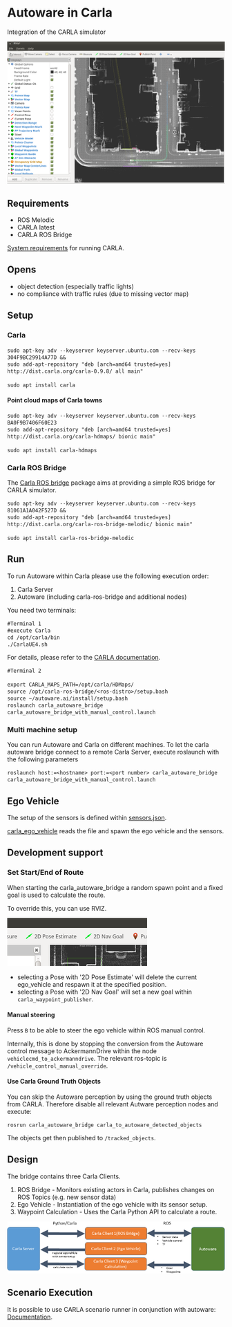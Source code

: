 # Autoware in Carla
Integration of the CARLA simulator

![Autoware Runtime Manager Settings](docs/images/autoware-rviz-carla-town01-running.png)

## Requirements

- ROS Melodic
- CARLA latest
- CARLA ROS Bridge

[System requirements](https://carla.readthedocs.io/en/latest/start_quickstart/#requirements) for running CARLA.

## Opens

- object detection (especially traffic lights)
- no compliance with traffic rules (due to missing vector map)

## Setup


### Carla

    sudo apt-key adv --keyserver keyserver.ubuntu.com --recv-keys 304F9BC29914A77D &&
    sudo add-apt-repository "deb [arch=amd64 trusted=yes] http://dist.carla.org/carla-0.9.8/ all main"

    sudo apt install carla

#### Point cloud maps of Carla towns

    sudo apt-key adv --keyserver keyserver.ubuntu.com --recv-keys BA0F9B7406F60E23
    sudo add-apt-repository "deb [arch=amd64 trusted=yes] http://dist.carla.org/carla-hdmaps/ bionic main"

    sudo apt install carla-hdmaps

### Carla ROS Bridge

The [Carla ROS bridge](https://github.com/carla-simulator/ros-bridge.git) package aims at providing a simple ROS bridge for CARLA simulator.

    sudo apt-key adv --keyserver keyserver.ubuntu.com --recv-keys 81061A1A042F527D &&
    sudo add-apt-repository "deb [arch=amd64 trusted=yes] http://dist.carla.org/carla-ros-bridge-melodic/ bionic main"

    sudo apt install carla-ros-bridge-melodic


## Run

To run Autoware within Carla please use the following execution order:

1. Carla Server
2. Autoware (including carla-ros-bridge and additional nodes)

You need two terminals:

    #Terminal 1
    #execute Carla
    cd /opt/carla/bin
    ./CarlaUE4.sh

For details, please refer to the [CARLA documentation](https://carla.readthedocs.io/en/latest/).

    #Terminal 2

    export CARLA_MAPS_PATH=/opt/carla/HDMaps/
    source /opt/carla-ros-bridge/<ros-distro>/setup.bash
    source ~/autoware.ai/install/setup.bash
    roslaunch carla_autoware_bridge carla_autoware_bridge_with_manual_control.launch


### Multi machine setup

You can run Autoware and Carla on different machines.
To let the carla autoware bridge connect to a remote Carla Server, execute roslaunch with the following parameters

    roslaunch host:=<hostname> port:=<port number> carla_autoware_bridge carla_autoware_bridge_with_manual_control.launch

## Ego Vehicle

The setup of the sensors is defined within [sensors.json](carla_autoware_bridge/config/sensors.json).

[carla_ego_vehicle](https://github.com/carla-simulator/ros-bridge/tree/master/carla_ego_vehicle) reads the file and spawn the ego vehicle and the sensors.


## Development support

### Set Start/End of Route

When starting the carla_autoware_bridge a random spawn point and a fixed goal is used to calculate the route.

To override this, you can use RVIZ.

![Autoware Runtime Manager Settings](docs/images/rviz_set_start_goal.png)

- selecting a Pose with '2D Pose Estimate' will delete the current ego_vehicle and respawn it at the specified position.
- selecting a Pose with '2D Nav Goal' will set a new goal within `carla_waypoint_publisher`.

#### Manual steering

Press `B` to be able to steer the ego vehicle within ROS manual control.

Internally, this is done by stopping the conversion from the Autoware control message to AckermannDrive within the node `vehiclecmd_to_ackermanndrive`. The relevant ros-topic is `/vehicle_control_manual_override`.

#### Use Carla Ground Truth Objects

You can skip the Autoware perception by using the ground truth objects from CARLA.
Therefore disable all relevant Autware perception nodes and execute:

```
rosrun carla_autoware_bridge carla_to_autoware_detected_objects
```

The objects get then published to `/tracked_objects`.

## Design

The bridge contains three Carla Clients.

1. ROS Bridge - Monitors existing actors in Carla, publishes changes on ROS Topics (e.g. new sensor data)
2. Ego Vehicle - Instantiation of the ego vehicle with its sensor setup.
3. Waypoint Calculation - Uses the Carla Python API to calculate a route.

![Design Overview](docs/images/design.png)

## Scenario Execution

It is possible to use CARLA scenario runner in conjunction with autoware: [Documentation](docs/use_scenario_runner.md).